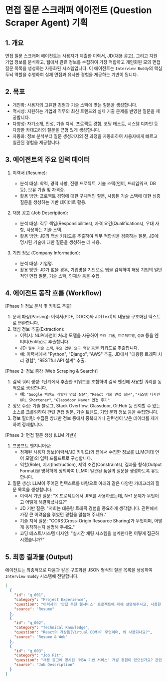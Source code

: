 # 면접 질문 스크래퍼 에이전트 (Question Scraper Agent) 기획

## 1. 개요

면접 질문 스크래퍼 에이전트는 사용자가 제출한 이력서, JD(채용 공고), 그리고 지원 기업 정보를 분석하고, 웹에서 관련 정보를 수집하여 가장 적합하고 개인화된 모의 면접 질문 목록을 생성하는 자동화된 시스템입니다. 이 에이전트는 `Interview Buddy`의 핵심 두뇌 역할을 수행하여 실제 면접과 유사한 경험을 제공하는 기반이 됩니다.

## 2. 목표

*   개인화: 사용자의 고유한 경험과 기술 스택에 맞는 질문을 생성합니다.
*   적시성: 지원하는 기업과 직무의 최신 트렌드와 실제 기출 문제를 반영한 질문을 제공합니다.
*   다양성: 자기소개, 인성, 기술 지식, 프로젝트 경험, 코딩 테스트, 시스템 디자인 등 다양한 카테고리의 질문을 균형 있게 생성합니다.
*   자동화: 정보 분석부터 질문 생성까지의 전 과정을 자동화하여 사용자에게 빠르고 일관된 경험을 제공합니다.

## 3. 에이전트의 주요 입력 데이터

1.  이력서 (Resume):
    *   분석 대상: 학력, 경력 사항, 진행 프로젝트, 기술 스택(언어, 프레임워크, DB 등), 보유 기술 및 자격증.
    *   활용 방안: 프로젝트 경험에 대한 구체적인 질문, 사용된 기술 스택에 대한 심층 질문을 생성하는 기반 데이터로 활용.

2.  채용 공고 (Job Description):
    *   분석 대상: 직무 책임(Responsibilities), 자격 요건(Qualifications), 우대 사항, 사용하는 기술 스택.
    *   활용 방안: JD의 핵심 키워드를 추출하여 직무 적합성을 검증하는 질문, JD에 명시된 기술에 대한 질문을 생성하는 데 사용.

3.  기업 정보 (Company Information):
    *   분석 대상: 기업명.
    *   활용 방안: JD가 없을 경우, 기업명을 기반으로 웹을 검색하여 해당 기업의 일반적인 면접 질문, 기술 스택, 인재상 등을 수집.

## 4. 에이전트 동작 흐름 (Workflow)

[Phase 1: 정보 분석 및 키워드 추출]

1.  문서 파싱(Parsing): 이력서(PDF, DOCX)와 JD(Text)의 내용을 구조화된 텍스트로 변환합니다.
2.  핵심 정보 추출(Extraction):
    *   이력서: NLP(자연어 처리) 모델을 사용하여 `주요 기술`, `프로젝트명`, `성과` 등을 엔티티(Entity)로 추출합니다.
    *   JD: `필수 기술 스택`, `주요 업무`, `요구 역량` 등을 키워드로 추출합니다.
    *   예: 이력서에서 "Python", "Django", "AWS" 추출. JD에서 "대용량 트래픽 처리 경험", "RESTful API 설계" 추출.

[Phase 2: 정보 증강 (Web Scraping & Search)]

1.  검색 쿼리 생성: 1단계에서 추출한 키워드를 조합하여 검색 엔진에 사용할 쿼리를 동적으로 생성합니다.
    *   예: `"Google 백엔드 개발자 면접 질문"`, `"React 기술 면접 질문"`, `"시스템 디자인 URL Shortener"`, `"Glassdoor Naver 면접 후기"`
2.  정보 수집: 기술 블로그, Stack Overflow, Glassdoor, GitHub 등 신뢰할 수 있는 소스를 크롤링하여 관련 면접 질문, 기술 트렌드, 기업 문화 정보 등을 수집합니다.
3.  정보 필터링: 수집된 방대한 정보 중에서 중복되거나 관련성이 낮은 데이터를 제거하여 정제합니다.

[Phase 3: 면접 질문 생성 (LLM 기반)]

1.  프롬프트 엔지니어링:
    *   정제된 사용자 정보(이력서/JD 키워드)와 웹에서 수집한 정보를 LLM(거대 언어 모델)의 입력 프롬프트로 구성합니다.
    *   역할(Role), 지시(Instruction), 제약 조건(Constraints), 결과물 형식(Output Format)을 명확하게 정의하여 LLM이 일관된 품질의 질문을 생성하도록 유도합니다.
2.  질문 생성: LLM이 주어진 컨텍스트를 바탕으로 아래와 같은 다양한 카테고리의 질문 목록을 생성합니다.
    *   이력서 기반 질문: "X 프로젝트에서 JPA를 사용하셨는데, N+1 문제가 무엇이고 어떻게 해결하셨나요?"
    *   JD 기반 질문: "저희는 대용량 트래픽 경험을 중요하게 생각합니다. 관련해서 가장 큰 어려움을 겪었던 경험을 말씀해 주세요."
    *   기술 지식 질문: "CORS(Cross-Origin Resource Sharing)가 무엇이며, 어떻게 동작하는지 설명해 주세요."
    *   코딩 테스트/시스템 디자인: "실시간 채팅 시스템을 설계한다면 어떻게 접근하시겠습니까?"

## 5. 최종 결과물 (Output)

에이전트는 최종적으로 다음과 같은 구조화된 JSON 형식의 질문 목록을 생성하여 `Interview Buddy` 시스템에 전달합니다.

```json
[
  {
    "id": "q_001",
    "category": "Project Experience",
    "question": "이력서의 '맛집 추천 웹서비스' 프로젝트에 대해 설명해주시고, 사용한 기술 스택을 선택한 이유를 말씀해주세요.",
    "source": "Resume"
  },
  {
    "id": "q_002",
    "category": "Technical Knowledge",
    "question": "React의 가상돔(Virtual DOM)이 무엇이며, 왜 사용되나요?",
    "source": "Resume & Web"
  },
  {
    "id": "q_003",
    "category": "Job Fit",
    "question": "채용 공고에 명시된 'MSA 기반 서비스' 개발 경험이 있으신가요? 관련 프로젝트 경험에 대해 말씀해주세요.",
    "source": "Job Description"
  }
]
```
